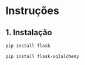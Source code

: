 # Instruções

## 1. Instalação
```bash
pip install flask
```

```bash
pip install flask-sqlalchemy
```
